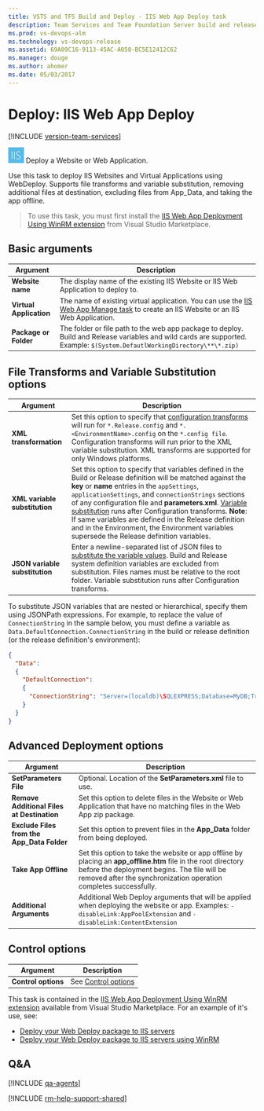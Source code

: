 ```yaml
---
title: VSTS and TFS Build and Deploy - IIS Web App Deploy task
description: Team Services and Team Foundation Server build and release task for Microsoft VSTS and TFS  
ms.prod: vs-devops-alm
ms.technology: vs-devops-release
ms.assetid: 69A09C16-9113-45AC-A058-BC5E12412C62
ms.manager: douge
ms.author: ahomer
ms.date: 05/03/2017
---
```


# Deploy: IIS Web App Deploy

[!INCLUDE [version-team-services](../../_shared/version-team-services.md)]

![icon](_img/iis-deploy-icon.png) Deploy a Website or Web Application.

Use this task to deploy IIS Websites and Virtual Applications using WebDeploy.
Supports file transforms and variable substitution, removing additional files at destination,
excluding files from App_Data, and taking the app offline.

>To use this task, you must first install the
[IIS Web App Deployment Using WinRM extension](https://marketplace.visualstudio.com/items?itemName=ms-vscs-rm.iiswebapp)
from Visual Studio Marketplace.

## Basic arguments

| Argument | Description |
| -------- | ----------- |
| **Website name** | The display name of the existing IIS Website or IIS Web Application to deploy to. |
| **Virtual Application** | The name of existing virtual application. You can use the [IIS Web App Manage task](iis-manage.md) to create an IIS Website or an IIS Web Application. |
| **Package or Folder** | The folder or file path to the web app package to deploy. Build and Release variables and wild cards are supported. Example: `$(System.DefautlWorkingDirectory\**\*.zip)` |

## File Transforms and Variable Substitution options

| Argument | Description |
| -------- | ----------- |
| **XML transformation** | Set this option to specify that [configuration transforms](../transforms-variable-substitution.md) will run for `*.Release.config` and `*.<EnvironmentName>.config` on the `*.config file`. Configuration transforms will run prior to the XML variable substitution. XML transforms are supported for only Windows platforms. |
| **XML variable substitution** | Set this option to specify that variables defined in the Build or Release definition will be matched against the **key** or **name** entries in the `appSettings`, `applicationSettings`, and `connectionStrings` sections of any configuration file and **parameters.xml**. [Variable substitution](../transforms-variable-substitution.md) runs after Configuration transforms. **Note**: If same variables are defined in the Release definition and in the Environment, the Environment variables supersede the Release definition variables. |
| **JSON variable substitution** | Enter a newline-separated list of JSON files to [substitute the variable values](../transforms-variable-substitution.md). Build and Release system definition variables are excluded from substitution. Files names must be relative to the root folder. Variable substitution runs after Configuration transforms.|

To substitute JSON variables that are nested or hierarchical, specify them using JSONPath expressions. For example, to replace the value of `ConnectionString` in the sample below, you must define a variable as `Data.DefaultConnection.ConnectionString` in the build or release definition (or the release definition's environment):

```json
{
  "Data":
  {
    "DefaultConnection":
    {
      "ConnectionString": "Server=(localdb)\SQLEXPRESS;Database=MyDB;Trusted_Connection=True"
    }
  }
}
```

## Advanced Deployment options

| Argument | Description |
| -------- | ----------- |
| **SetParameters File** | Optional. Location of the **SetParameters.xml** file to use. |
| **Remove Additional Files at Destination** | Set this option to delete files in the Website or Web Application that have no matching files in the Web App zip package. |
| **Exclude Files from the App_Data Folder** | Set this option to prevent files in the **App_Data** folder from being deployed. |
| **Take App Offline** | Set this option to take the website or app offline by placing an **app_offline.htm** file in the root directory before the deployment begins. The file will be removed after the synchronization operation completes successfully. |
| **Additional Arguments** | Additional Web Deploy arguments that will be applied when deploying the website or app. Examples: `-disableLink:AppPoolExtension` and `-disableLink:ContentExtension` |

## Control options

| Argument | Description |
| -------- | ----------- |
| **Control options** | See [Control options](../../concepts/process/tasks.md#controloptions) |

This task is contained in the
[IIS Web App Deployment Using WinRM extension](https://marketplace.visualstudio.com/items?itemName=ms-vscs-rm.iiswebapp)
available from Visual Studio Marketplace. For an example of it's use, see:

* [Deploy your Web Deploy package to IIS servers](../../apps/cd/deploy-webdeploy-iis-deploygroups.md)
* [Deploy your Web Deploy package to IIS servers using WinRM](../../apps/cd/deploy-webdeploy-iis-winrm.md)

## Q&A
<!-- BEGINSECTION class="md-qanda" -->

[!INCLUDE [qa-agents](../../_shared/qa-agents.md)]

<!-- ENDSECTION -->

[!INCLUDE [rm-help-support-shared](../../_shared/rm-help-support-shared.md)]
